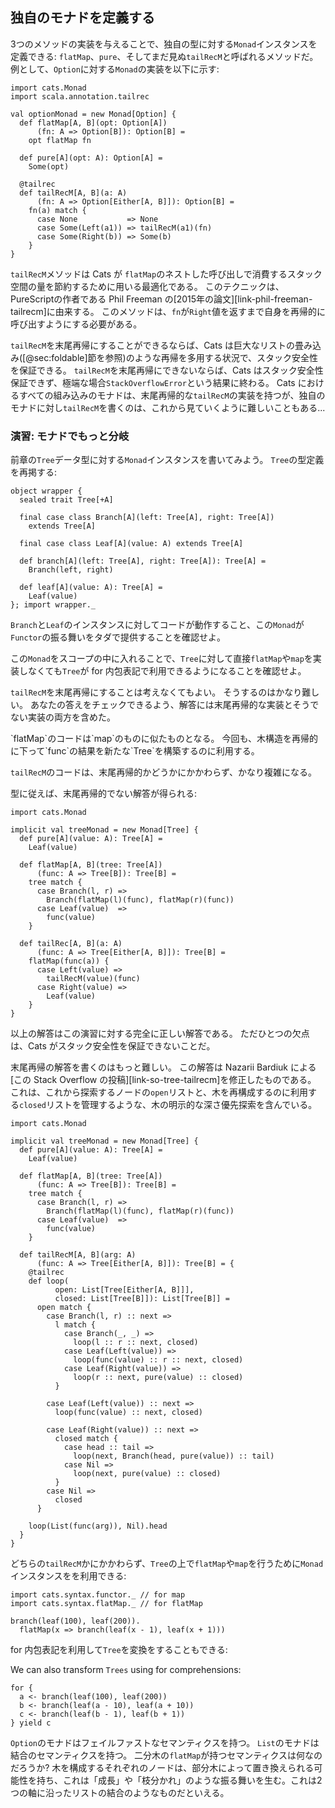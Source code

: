 ## 独自のモナドを定義する

3つのメソッドの実装を与えることで、独自の型に対する`Monad`インスタンスを定義できる:
`flatMap`、`pure`、そしてまだ見ぬ`tailRecM`と呼ばれるメソッドだ。
例として、`Option`に対する`Monad`の実装を以下に示す:

```tut:book:silent
import cats.Monad
import scala.annotation.tailrec

val optionMonad = new Monad[Option] {
  def flatMap[A, B](opt: Option[A])
      (fn: A => Option[B]): Option[B] =
    opt flatMap fn

  def pure[A](opt: A): Option[A] =
    Some(opt)

  @tailrec
  def tailRecM[A, B](a: A)
      (fn: A => Option[Either[A, B]]): Option[B] =
    fn(a) match {
      case None           => None
      case Some(Left(a1)) => tailRecM(a1)(fn)
      case Some(Right(b)) => Some(b)
    }
}
```

`tailRecM`メソッドは Cats が `flatMap`のネストした呼び出しで消費するスタック空間の量を節約するために用いる最適化である。
このテクニックは、PureScriptの作者である Phil Freeman の[2015年の論文][link-phil-freeman-tailrecm]に由来する。
このメソッドは、`fn`が`Right`値を返すまで自身を再帰的に呼び出すようにする必要がある。

`tailRecM`を末尾再帰にすることができるならば、Cats は巨大なリストの畳み込み([@sec:foldable]節を参照)のような再帰を多用する状況で、スタック安全性を保証できる。
`tailRecM`を末尾再帰にできないならば、Cats はスタック安全性保証できず、極端な場合`StackOverflowError`という結果に終わる。
Cats におけるすべての組み込みのモナドは、末尾再帰的な`tailRecM`の実装を持つが、独自のモナドに対し`tailRecM`を書くのは、これから見ていくように難しいこともある...

### 演習: モナドでもっと分岐

前章の`Tree`データ型に対する`Monad`インスタンスを書いてみよう。
`Tree`の型定義を再掲する:

```tut:book:silent
object wrapper {
  sealed trait Tree[+A]

  final case class Branch[A](left: Tree[A], right: Tree[A])
    extends Tree[A]

  final case class Leaf[A](value: A) extends Tree[A]

  def branch[A](left: Tree[A], right: Tree[A]): Tree[A] =
    Branch(left, right)

  def leaf[A](value: A): Tree[A] =
    Leaf(value)
}; import wrapper._
```

`Branch`と`Leaf`のインスタンスに対してコードが動作すること、この`Monad`が`Functor`の振る舞いをタダで提供することを確認せよ。

この`Monad`をスコープの中に入れることで、`Tree`に対して直接`flatMap`や`map`を実装しなくても`Tree`が for 内包表記で利用できるようになることを確認せよ。

`tailRecM`を末尾再帰にすることは考えなくてもよい。
そうするのはかなり難しい。
あなたの答えをチェックできるよう、解答には末尾再帰的な実装とそうでない実装の両方を含めた。

<div class="solution">
`flatMap`のコードは`map`のものに似たものとなる。
今回も、木構造を再帰的に下って`func`の結果を新たな`Tree`を構築するのに利用する。

`tailRecM`のコードは、末尾再帰的かどうかにかかわらず、かなり複雑になる。

型に従えば、末尾再帰的でない解答が得られる:

```tut:book:silent
import cats.Monad

implicit val treeMonad = new Monad[Tree] {
  def pure[A](value: A): Tree[A] =
    Leaf(value)

  def flatMap[A, B](tree: Tree[A])
      (func: A => Tree[B]): Tree[B] =
    tree match {
      case Branch(l, r) =>
        Branch(flatMap(l)(func), flatMap(r)(func))
      case Leaf(value)  =>
        func(value)
    }

  def tailRec[A, B](a: A)
      (func: A => Tree[Either[A, B]]): Tree[B] =
    flatMap(func(a)) {
      case Left(value) =>
        tailRecM(value)(func)
      case Right(value) =>
        Leaf(value)
    }
}
```

以上の解答はこの演習に対する完全に正しい解答である。
ただひとつの欠点は、Cats がスタック安全性を保証できないことだ。

末尾再帰の解答を書くのはもっと難しい。
この解答は Nazarii Bardiuk による[この Stack Overflow の投稿][link-so-tree-tailrecm]を修正したものである。
これは、これから探索するノードの`open`リストと、木を再構成するのに利用する`closed`リストを管理するような、木の明示的な深さ優先探索を含んでいる。

```tut:book:silent
import cats.Monad

implicit val treeMonad = new Monad[Tree] {
  def pure[A](value: A): Tree[A] =
    Leaf(value)

  def flatMap[A, B](tree: Tree[A])
      (func: A => Tree[B]): Tree[B] =
    tree match {
      case Branch(l, r) =>
        Branch(flatMap(l)(func), flatMap(r)(func))
      case Leaf(value)  =>
        func(value)
    }

  def tailRecM[A, B](arg: A)
      (func: A => Tree[Either[A, B]]): Tree[B] = {
    @tailrec
    def loop(
          open: List[Tree[Either[A, B]]],
          closed: List[Tree[B]]): List[Tree[B]] =
      open match {
        case Branch(l, r) :: next =>
          l match {
            case Branch(_, _) =>
              loop(l :: r :: next, closed)
            case Leaf(Left(value)) =>
              loop(func(value) :: r :: next, closed)
            case Leaf(Right(value)) =>
              loop(r :: next, pure(value) :: closed)
          }

        case Leaf(Left(value)) :: next =>
          loop(func(value) :: next, closed)

        case Leaf(Right(value)) :: next =>
          closed match {
            case head :: tail =>
              loop(next, Branch(head, pure(value)) :: tail)
            case Nil =>
              loop(next, pure(value) :: closed)
          }
        case Nil =>
          closed
      }

    loop(List(func(arg)), Nil).head
  }
}
```

どちらの`tailRecM`かにかかわらず、`Tree`の上で`flatMap`や`map`を行うために`Monad`インスタンスをを利用できる:

```tut:book:silent
import cats.syntax.functor._ // for map
import cats.syntax.flatMap._ // for flatMap
```

```tut:book
branch(leaf(100), leaf(200)).
  flatMap(x => branch(leaf(x - 1), leaf(x + 1)))
```

for 内包表記を利用して`Tree`を変換をすることもできる:

We can also transform `Trees` using for comprehensions:

```tut:book
for {
  a <- branch(leaf(100), leaf(200))
  b <- branch(leaf(a - 10), leaf(a + 10))
  c <- branch(leaf(b - 1), leaf(b + 1))
} yield c
```

`Option`のモナドはフェイルファストなセマンティクスを持つ。
`List`のモナドは結合のセマンティクスを持つ。
二分木の`flatMap`が持つセマンティクスは何なのだろうか?
木を構成するそれぞれのノードは、部分木によって置き換えられる可能性を持ち、これは「成長」や「枝分かれ」のような振る舞いを生む。これは2つの軸に沿ったリストの結合のようなものだといえる。
</div>
